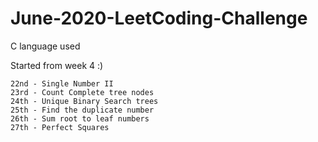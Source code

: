 # June-2020-LeetCoding-Challenge
C language used

Started from week 4 :)

```
22nd - Single Number II
23rd - Count Complete tree nodes
24th - Unique Binary Search trees
25th - Find the duplicate number
26th - Sum root to leaf numbers
27th - Perfect Squares
```
